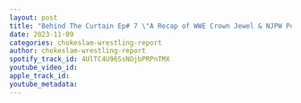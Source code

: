 ```yaml
---
layout: post
title: "Behind The Curtain Ep# 7 \"A Recap of WWE Crown Jewel & NJPW Power Struggle, Plus All the Juicy Wrestling News & Rumors.\" Is NWA's TV Deal with CW a Thing of the Past?\""
date: 2023-11-09
categories: chokeslam-wrestling-report
author: chokeslam-wrestling-report
spotify_track_id: 4UlTC4U96SsNOjbPRPnTMX
youtube_video_id: 
apple_track_id: 
youtube_metadata: 
---
```

